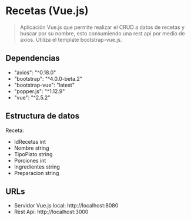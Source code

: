 # Recetas (Vue.js)

> Aplicación Vue.js que permite realizar el CRUD a datos de recetas y buscar por su nombre, esto consumiendo una rest api por medio de axios. Utiliza el template bootstrap-vue.js.

## Dependencias

- "axios": "^0.18.0"
- "bootstrap": "^4.0.0-beta.2"
- "bootstrap-vue": "latest"
- "popper.js": "^1.12.9"
- "vue": "^2.5.2"

## Estructura de datos

Receta:
- IdRecetas int
- Nombre string
- TipoPlato string
- Porciones int
- Ingredientes string
- Preparacion string

## URLs

- Servidor Vue.js local: http://localhost:8080
- Rest Api: http://localhost:3000

